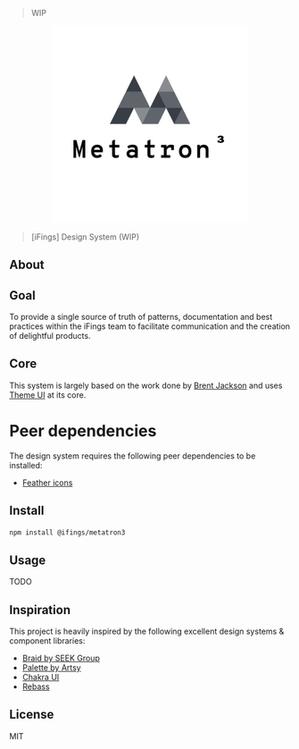 > WIP

<div align="center">
    <img src="logo.png" alt="Metatron³" width="70%">
</div>

> [iFings] Design System (WIP)

## About

## Goal

To provide a single source of truth of patterns, documentation and best practices within the iFings team to facilitate communication and the creation of delightful products.

## Core

This system is largely based on the work done by [Brent Jackson](https://github.com/jxnblk) and uses [Theme UI](https://github.com/system-ui/theme-ui) at its core.

# Peer dependencies

The design system requires the following peer dependencies to be installed:

- [Feather icons](https://github.com/feathericons/react-feather)

## Install

```sh
npm install @ifings/metatron3
```

## Usage

TODO

## Inspiration

This project is heavily inspired by the following excellent design systems & component libraries:

- [Braid by SEEK Group](https://github.com/seek-oss/braid-design-system)
- [Palette by Artsy](https://palette.artsy.net/)
- [Chakra UI](https://chakra-ui.com/)
- [Rebass](https://rebassjs.org/)

## License

MIT
